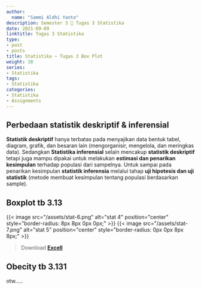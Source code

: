 ```yaml
---
author:
  name: "Sammi Aldhi Yanto"
description: Semester 3 📜 Tugas 3 Statistika
date: 2021-09-09
linktitle: Tugas 3 Statistika
type:
- post
- posts
title: Statistika ~ Tugas 3 Box Plot
weight: 10
series:
- Statistika
tags:
- Statistika
categories:
- Statistika
- Assignments
---
```


## Perbedaan statistik deskriptif & inferensial

**Statistik deskriptif** hanya terbatas pada menyajikan data bentuk tabel, diagram, grafik, dan besaran lain (mengorganisir, mengelola, dan meringkas data). Sedangkan **Statistika inferensial** selain mencakup **statistik deskriptif** tetapi juga mampu dipakai untuk melakukan **estimasi dan penarikan kesimpulan** terhadap populasi dari sampelnya. Untuk sampai pada penarikan kesimpulan **statistik inferensia** melalui tahap **uji hipotesis dan uji statistik** (metode membuat kesimpulan tentang populasi berdasarkan sample).

## Boxplot tb 3.13

{{< image src="/assets/stat-6.png" alt="stat 4" position="center" style="border-radius: 8px 8px 0px 0px;" >}}
{{< image src="/assets/stat-7.png" alt="stat 5" position="center" style="border-radius: 0px 0px 8px 8px;" >}}

> Download [**Excell**](https://sammidev.netlify.app/assets/stat-8.xlsx)


## Obecity tb 3.131
otw.....